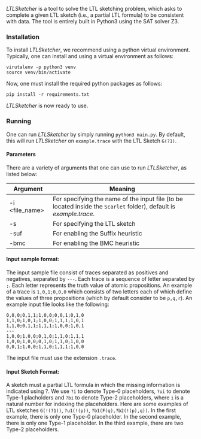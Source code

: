 
*LTLSketcher* is a tool to solve the LTL sketching problem, which asks to complete a given LTL sketch (i.e., a partial LTL formula) to be consistent with data.
The tool is entirely built in Python3 using the SAT solver Z3.


### Installation
To install *LTLSketcher*, we recommend using a python virtual environment.
Typically, one can install and using a virtual environment as follows:
```
virutalenv -p python3 venv
source venv/bin/activate
```
Now, one must install the required python packages as follows:
```
pip install -r requirements.txt
```
*LTLSketcher* is now ready to use.

### Running
One can run *LTLSketcher* by simply running `python3 main.py`.
By default, this will run *LTLSketcher* on `example.trace` with the LTL Sketch `G(?1)`.  

#### Parameters
There are a variety of arguments that one can use to run *LTLSketcher*, as listed below:

|Argument        |Meaning
|----------------|------------------------------
|-i <file_name>| For specifying the name of the input file (to be located inside the `Scarlet` folder), default is *example.trace*.
|-s <sketch> | For specifying the LTL sketch
|-suf | For enabling the Suffix heuristic
|-bmc | For enabling the BMC heuristic

#### Input sample format:
The input sample file consist of traces separated as positives and negatives, separated by `---`.
Each trace is a sequence of letter separated by `;`. Each letter represents the truth value of atomic propositions.
An example of a trace is `1,0,1;0,0,0` which consists of two letters each of which define the values of three propositions (which by default consider to be `p,q,r`). An example input file looks like the following:
```
0,0,0;0,1,1;1,0,0;0,0,1;0,1,0
1,1,0;1,0,1;1,0,0;1,1,1;1,0,1
1,1,0;0,1,1;1,1,1;1,0,0;1,0,1
---
1,0,0;1,0,0;0,1,0;1,1,0;1,1,1
1,0,0;1,0,0;0,1,0;1,1,0;1,0,0
0,0,1;1,0,0;1,1,0;1,1,1;1,0,0
```
The input file must use the extension `.trace`.

#### Input Sketch Format:
A sketch must a partial LTL formula in which the missing information is indicated using ?.
We use `?i` to denote Type-0 placeholders, `?ui` to denote Type-1 placholders and `?bi` to denote Type-2 placeholders, where `i` is a natural number for indexing the placeholders. 
Here are some examples of LTL sketches `G(!(?1))`, `?u1(!(p))`, `?b1(F(q),?b2(!(p),q))`.
In the first example, there is only one Type-0 placeholder.
In the second example, there is only one Type-1 placeholder.
In the third example, there are two Type-2 placeholders.



